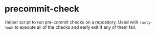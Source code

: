 # precommit-check

Helper script to run pre-commit checks on a repository. Used with `rusty-hook` to execute all of the checks and early exit if any of them fail.
